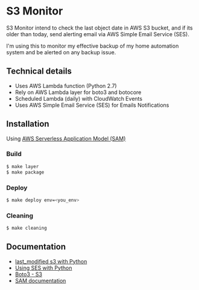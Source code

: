 # S3 Monitor

S3 Monitor intend to check the last object date in AWS S3 bucket, and if its older than today, send alerting email via AWS Simple Email Service (SES).

I'm using this to monitor my effective backup of my home automation system and be alerted on any backup issue.

## Technical details

* Uses AWS Lambda function (Python 2.7)
* Rely on AWS Lambda layer for boto3 and botocore
* Scheduled Lambda (daily) with CloudWatch Events
* Uses AWS Simple Email Service (SES) for Emails Notifications

## Installation

Using [AWS Serverless Application Model (SAM)](https://github.com/awslabs/serverless-application-model/blob/master/versions/2016-10-31.md)

### Build

```bash
$ make layer
$ make package
```

### Deploy

```bash
$ make deploy env=<you_env>
```

### Cleaning
```bash
$ make cleaning
```

## Documentation

* [last_modified s3 with Python](https://stackoverflow.com/questions/9679344/how-can-i-get-last-modified-datetime-of-s3-objects-with-boto)
* [Using SES with Python](https://docs.aws.amazon.com/ses/latest/DeveloperGuide/send-using-sdk-python.html)
* [Boto3 - S3](https://boto3.amazonaws.com/v1/documentation/api/latest/guide/migrations3.html)
* [SAM documentation](https://docs.aws.amazon.com/serverless-application-model/latest/developerguide/serverless-sam-template.html#serverless-sam-template-function)